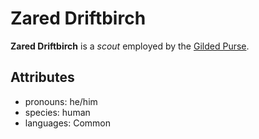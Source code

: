 # Zared Driftbirch

**Zared Driftbirch** is a _scout_ employed by the [Gilded Purse](../../../organizations/gilded-purse.md).

## Attributes

- pronouns: he/him
- species: human
- languages: Common
